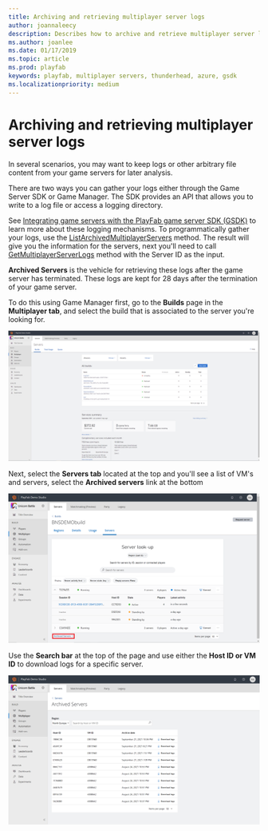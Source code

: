 ```yaml
---
title: Archiving and retrieving multiplayer server logs
author: joannaleecy
description: Describes how to archive and retrieve multiplayer server logs.
ms.author: joanlee
ms.date: 01/17/2019
ms.topic: article
ms.prod: playfab
keywords: playfab, multiplayer servers, thunderhead, azure, gsdk
ms.localizationpriority: medium
---
```


# Archiving and retrieving multiplayer server logs

In several scenarios, you may want to keep logs or other arbitrary file content from your game servers for later analysis. 

There are two ways you can gather your logs either through the Game Server SDK or Game Manager. The SDK provides an API that allows you to write to a log file or access a logging directory.

See [Integrating game servers with the PlayFab game server SDK (GSDK)](integrating-game-servers-with-gsdk.md) to learn more about these logging mechanisms. To programmatically gather your logs, use the [ListArchivedMultiplayerServers](xref:titleid.playfabapi.com.multiplayer.multiplayerserver.listarchivedmultiplayerservers) method. The result will give you the information for the servers, next you'll need to call [GetMultiplayerServerLogs](xref:titleid.playfabapi.com.multiplayer.multiplayerserver.getmultiplayerserverlogs) method with the Server ID as the input. 


**Archived Servers** is the vehicle for retrieving these logs after the game server has terminated. These logs are kept for 28 days after the termination of your game server.


To do this using Game Manager first, go to the **Builds** page in the **Multiplayer tab**, and select the build that is associated to the server you're looking for. 

![PlayFab Multiplayer Server build overview](media/build-overview.png)

Next, select the **Servers tab** located at the top and you'll see a list of VM's and servers, select the **Archived servers** link at the bottom 

![PlayFab Multiplayer Servers View Archive](media/build-server-archivedlink.png)

Use the **Search bar** at the top of the page and use either the **Host ID or VM ID** to download logs for a specific server. 

![Multiplayer - Servers - Search logs](media/build-server-archived.png)